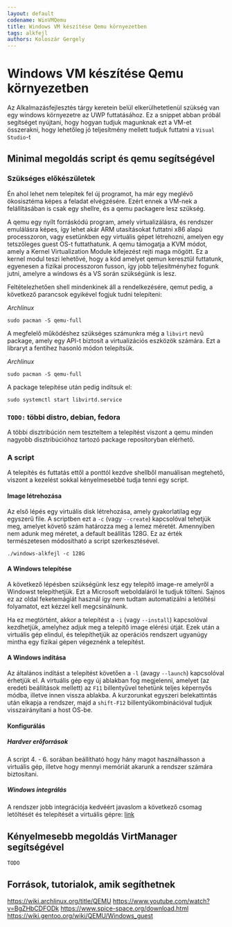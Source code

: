 ```yaml
---
layout: default
codename: WinVMQemu
title: Windows VM készítése Qemu környezetben
tags: alkfejl
authors: Koloszár Gergely
---
```


# Windows VM készítése Qemu környezetben

Az Alkalmazásfejlesztés tárgy keretein belül elkerülhetetlenül szükség van
egy windows környezetre az UWP futtatásához. Ez a snippet abban próbál segítséget nyújtani, 
hogy hogyan tudjuk magunknak ezt a VM-et összerakni, hogy lehetőleg jó teljesítmény mellett tudjuk futtatni a `Visual Studio`-t

## Minimal megoldás script és qemu segítségével

### Szükséges előkészületek

Én ahol lehet nem telepítek fel új programot, ha már egy meglévő ökosisztéma képes a feladat elvégzésére. 
Ezért ennek a VM-nek a felállításában is csak egy shellre, és a qemu packagere lesz szükség. 

A qemu egy nyílt forráskódú program, amely virtualizálásra, és rendszer emulálásra képes, így lehet akár 
ARM utasításokat futtatni x86 alapú processzoron, vagy esetünkben egy virtuális gépet létrehozni, amelyen egy tetszőleges guest OS-t futtathatunk.
A qemu támogatja a KVM módot, amely a Kernel Virtualization Module kifejezést rejti maga mögött. Ez a kernel modul teszi lehetővé, hogy a kód amelyet qemun keresztül
futtatunk, egyenesen a fizikai processzoron fusson, így jobb teljesítményhez fogunk jutni, amelyre a windows és a VS során szükségünk is lesz.

Feltételezhetően shell mindenkinek áll a rendelkezésére, qemut pedig,
a következő parancsok egyikével fogjuk tudni telepíteni:

*Archlinux*
``` shell
sudo pacman -S qemu-full
```

A megfelelő működéshez szükséges számunkra még a `libvirt` nevű package, amely egy API-t biztosít a virtualizációs eszközök számára.
Ezt a libraryt a fentihez hasonló módon telepítsük.

*Archlinux*
``` shell
sudo pacman -S qemu-full
```

A package telepítése után pedig indítsuk el:

``` shell
sudo systemctl start libvirtd.service
```

### `TODO:` többi distro, debian, fedora

A többi disztribúción nem teszteltem a telepítést viszont a qemu minden nagyobb disztribúcióhoz tartozó package repositoryban elérhető.

### A script

A telepítés és futtatás ettől a ponttól kezdve shellből manuálisan megtehető, viszont a kezelést sokkal kényelmesebbé tudja tenni egy script.

#### Image létrehozása

Az első lépés egy virtuális disk létrehozása, amely gyakorlatilag egy egyszerű file. 
A scriptben ezt a `-c` (vagy `--create`) kapcsolóval tehetjük meg, amelyet követő szám határozza meg a lemez méretét. Amennyiben nem adunk 
meg méretet, a default beállítás 128G. Ez az érték természetesen módosítható a script szerkesztésével.

``` shell
./windows-alkfejl -c 128G
```

#### A Windows telepítése

A következő lépésben szükségünk lesz egy telepítő image-re amelyről a Windowst telepíthetjük. Ezt a Microsoft weboldaláról le tudjuk tölteni. Sajnos ez az oldal
feketemágiát használ így nem tudtam automatizálni a letöltési folyamatot, ezt kézzel kell megcsinálnunk.

Ha ez megtörtént, akkor a telepítést a `-i` (vagy `--install`) kapcsolóval kezdhetjük, amelyhez adjuk meg a telepítő image elérési útját. Ezek után a 
virtuális gép elindul, és telepíthetjük az operációs rendszert ugyanúgy mintha egy fizikai gépen végeznénk a telepítést.

#### A Windows indítása

Az általános indítást a telepítést követően a `-l` (avagy `--launch`) kapcsolóval érhetjük el. A virtuális gép egy új ablakban fog megjelenni, amelyet (az eredeti beállítások mellett) 
az `F11` billentyűvel tehetünk teljes képernyős módba, illetve innen vissza ablakba. A kurzorunkat egyszeri belekattintás után elkapja a rendszer, majd a `shift-F12` 
billentyűkombinációval tudjuk visszairányítani a host OS-be.

#### Konfigurálás

##### Hardver erőforrások

A script 4. - 6. sorában beállítható hogy hány magot használhasson a virtuális gép, illetve hogy mennyi memóriát akarunk a rendszer számára biztosítani. 

##### Windows integrálás

A rendszer jobb integrációja kedvéért javaslom a következő csomag letöltését és telepítését a virtuális gépre: [link](https://www.spice-space.org/download.html)

## Kényelmesebb megoldás VirtManager segítségével

`TODO`

## Források, tutorialok, amik segíthetnek

https://wiki.archlinux.org/title/QEMU
https://www.youtube.com/watch?v=BgZHbCDFODk
https://www.spice-space.org/download.html
https://wiki.gentoo.org/wiki/QEMU/Windows_guest
